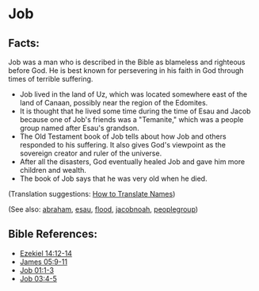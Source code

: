 # Job #

## Facts: ##

Job was a man who is described in the Bible as blameless and righteous before God. He is best known for persevering in his faith in God through times of terrible suffering.

* Job lived in the land of Uz, which was located somewhere east of the land of Canaan, possibly near the region of the Edomites.
* It is thought that he lived some time during the time of Esau and Jacob because one of Job's friends was a "Temanite," which was a people group named after Esau's grandson.
* The Old Testament book of Job tells about how Job and others responded to his suffering. It also gives God's viewpoint as the sovereign creator and ruler of the universe.
* After all the disasters, God eventually healed Job and gave him more children and wealth.
* The book of Job says that he was very old when he died.

(Translation suggestions: [How to Translate Names](https://git.door43.org/Door43/en-ta-translate-vol1/src/master/content/translate_names.md))

(See also: [abraham](../other/abraham.md), [esau](../other/esau.md), [flood](../other/flood.md), [jacob](../other/jacob.md)[noah](../other/noah.md), [peoplegroup](../other/peoplegroup.md))

## Bible References: ##

* [Ezekiel 14:12-14](https://door43.org/en/bible/notes/ezk/14/12)
* [James 05:9-11](https://door43.org/en/bible/notes/jas/05/09)
* [Job 01:1-3](https://door43.org/en/bible/notes/job/01/01)
* [Job 03:4-5](https://door43.org/en/bible/notes/job/03/04)


